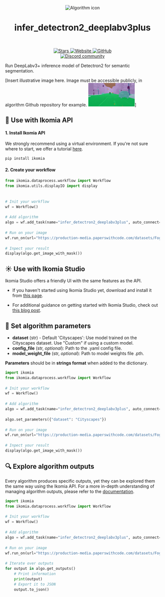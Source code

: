 <div align="center">
  <img src="https://raw.githubusercontent.com/Ikomia-hub/infer_detectron2_deeplabv3plus/main/icons/detectron2.png" alt="Algorithm icon">
  <h1 align="center">infer_detectron2_deeplabv3plus</h1>
</div>
<br />
<p align="center">
    <a href="https://github.com/Ikomia-hub/infer_detectron2_deeplabv3plus">
        <img alt="Stars" src="https://img.shields.io/github/stars/Ikomia-hub/infer_detectron2_deeplabv3plus">
    </a>
    <a href="https://app.ikomia.ai/hub/">
        <img alt="Website" src="https://img.shields.io/website/http/app.ikomia.ai/en.svg?down_color=red&down_message=offline&up_message=online">
    </a>
    <a href="https://github.com/Ikomia-hub/infer_detectron2_deeplabv3plus/blob/main/LICENSE.md">
        <img alt="GitHub" src="https://img.shields.io/github/license/Ikomia-hub/infer_detectron2_deeplabv3plus.svg?color=blue">
    </a>    
    <br>
    <a href="https://discord.com/invite/82Tnw9UGGc">
        <img alt="Discord community" src="https://img.shields.io/badge/Discord-white?style=social&logo=discord">
    </a> 
</p>

Run DeepLabv3+ inference model of Detectron2 for semantic segmentation.


[Insert illustrative image here. Image must be accessible publicly, in algorithm Github repository for example.
<img src="https://raw.githubusercontent.com/Ikomia-hub/infer_detectron2_deeplabv3plus/main/icons/output.jpg"  alt="Illustrative image" width="30%" height="30%">]

## :rocket: Use with Ikomia API

#### 1. Install Ikomia API

We strongly recommend using a virtual environment. If you're not sure where to start, we offer a tutorial [here](https://www.ikomia.ai/blog/a-step-by-step-guide-to-creating-virtual-environments-in-python).

```sh
pip install ikomia
```

#### 2. Create your workflow


```python
from ikomia.dataprocess.workflow import Workflow
from ikomia.utils.displayIO import display


# Init your workflow
wf = Workflow()

# Add algorithm
algo = wf.add_task(name="infer_detectron2_deeplabv3plus", auto_connect=True)

# Run on your image  
wf.run_on(url="https://production-media.paperswithcode.com/datasets/Foggy_Cityscapes-0000003414-fb7dc023.jpg")

# Inpect your result
display(algo.get_image_with_mask())
```

## :sunny: Use with Ikomia Studio

Ikomia Studio offers a friendly UI with the same features as the API.

- If you haven't started using Ikomia Studio yet, download and install it from [this page](https://www.ikomia.ai/studio).

- For additional guidance on getting started with Ikomia Studio, check out [this blog post](https://www.ikomia.ai/blog/how-to-get-started-with-ikomia-studio).

## :pencil: Set algorithm parameters

- **dataset** (str) - Default 'Cityscapes': Use model trained on the Cityscapes dataset. Use "Custom" if using a custom model.    
- **config_file** (str, *optional*): Path to the .yaml config file.
- **model_weight_file** (str, *optional*): Path to model weights file .pth. 

**Parameters** should be in **strings format**  when added to the dictionary.

```python
import ikomia
from ikomia.dataprocess.workflow import Workflow

# Init your workflow
wf = Workflow()

# Add algorithm
algo = wf.add_task(name="infer_detectron2_deeplabv3plus", auto_connect=True)

algo.set_parameters({"dataset": "Cityscapes"})

# Run on your image  
wf.run_on(url="https://production-media.paperswithcode.com/datasets/Foggy_Cityscapes-0000003414-fb7dc023.jpg")

# Inpect your result
display(algo.get_image_with_mask())
```

## :mag: Explore algorithm outputs

Every algorithm produces specific outputs, yet they can be explored them the same way using the Ikomia API. For a more in-depth understanding of managing algorithm outputs, please refer to the [documentation](https://ikomia-dev.github.io/python-api-documentation/advanced_guide/IO_management.html).

```python
import ikomia
from ikomia.dataprocess.workflow import Workflow

# Init your workflow
wf = Workflow()

# Add algorithm
algo = wf.add_task(name="infer_detectron2_deeplabv3plus", auto_connect=True)

# Run on your image  
wf.run_on(url="https://production-media.paperswithcode.com/datasets/Foggy_Cityscapes-0000003414-fb7dc023.jpg")

# Iterate over outputs
for output in algo.get_outputs()
    # Print information
    print(output)
    # Export it to JSON
    output.to_json()
```



